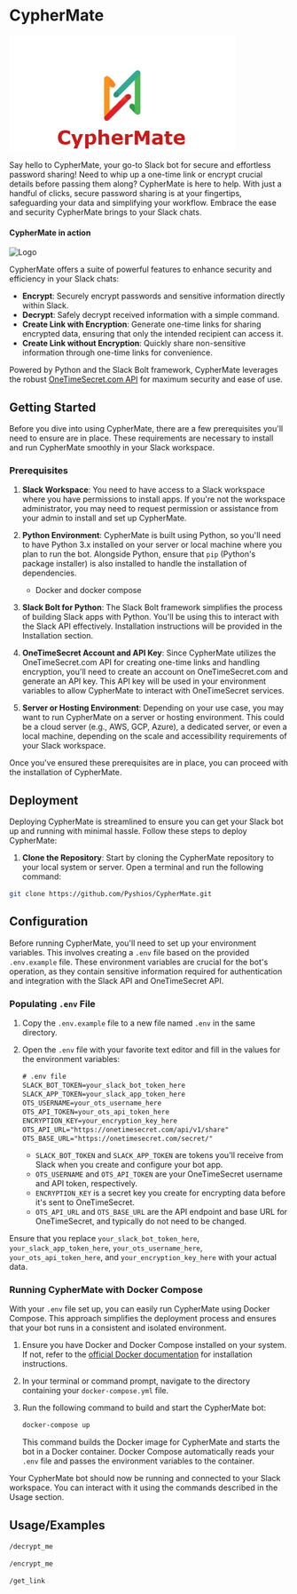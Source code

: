 
# CypherMate





![Logo](https://raw.githubusercontent.com/Pyshios/CypherMate/main/CypherMateLogo.png)



Say hello to CypherMate, your go-to Slack bot for secure and effortless password sharing! Need to whip up a one-time link or encrypt crucial details before passing them along? CypherMate is here to help. With just a handful of clicks, secure password sharing is at your fingertips, safeguarding your data and simplifying your workflow. Embrace the ease and security CypherMate brings to your Slack chats.



#### CypherMate in action
![Logo](https://raw.githubusercontent.com/Pyshios/CypherMate/main/WorkingAndComands.gif)



CypherMate offers a suite of powerful features to enhance security and efficiency in your Slack chats:

- **Encrypt**: Securely encrypt passwords and sensitive information directly within Slack.
- **Decrypt**: Safely decrypt received information with a simple command.
- **Create Link with Encryption**: Generate one-time links for sharing encrypted data, ensuring that only the intended recipient can access it.
- **Create Link without Encryption**: Quickly share non-sensitive information through one-time links for convenience.

Powered by Python and the Slack Bolt framework, CypherMate leverages the robust [OneTimeSecret.com API](https://onetimesecret.com/) for maximum security and ease of use.

## Getting Started

Before you dive into using CypherMate, there are a few prerequisites you'll need to ensure are in place. These requirements are necessary to install and run CypherMate smoothly in your Slack workspace.

### Prerequisites

1. **Slack Workspace**: You need to have access to a Slack workspace where you have permissions to install apps. If you're not the workspace administrator, you may need to request permission or assistance from your admin to install and set up CypherMate.

2. **Python Environment**: CypherMate is built using Python, so you'll need to have Python 3.x installed on your server or local machine where you plan to run the bot. Alongside Python, ensure that `pip` (Python's package installer) is also installed to handle the installation of dependencies.


    - Docker and docker compose 



3. **Slack Bolt for Python**: The Slack Bolt framework simplifies the process of building Slack apps with Python. You'll be using this to interact with the Slack API effectively. Installation instructions will be provided in the Installation section.

4. **OneTimeSecret Account and API Key**: Since CypherMate utilizes the OneTimeSecret.com API for creating one-time links and handling encryption, you'll need to create an account on OneTimeSecret.com and generate an API key. This API key will be used in your environment variables to allow CypherMate to interact with OneTimeSecret services.

5. **Server or Hosting Environment**: Depending on your use case, you may want to run CypherMate on a server or hosting environment. This could be a cloud server (e.g., AWS, GCP, Azure), a dedicated server, or even a local machine, depending on the scale and accessibility requirements of your Slack workspace.

Once you've ensured these prerequisites are in place, you can proceed with the installation of CypherMate.

## Deployment

Deploying CypherMate is streamlined to ensure you can get your Slack bot up and running with minimal hassle. Follow these steps to deploy CypherMate:

1. **Clone the Repository**: Start by cloning the CypherMate repository to your local system or server. Open a terminal and run the following command:

```bash
git clone https://github.com/Pyshios/CypherMate.git
```


## Configuration

Before running CypherMate, you'll need to set up your environment variables. This involves creating a `.env` file based on the provided `.env.example` file. These environment variables are crucial for the bot's operation, as they contain sensitive information required for authentication and integration with the Slack API and OneTimeSecret API.

### Populating `.env` File

1. Copy the `.env.example` file to a new file named `.env` in the same directory.

2. Open the `.env` file with your favorite text editor and fill in the values for the environment variables:

    ```
    # .env file
    SLACK_BOT_TOKEN=your_slack_bot_token_here
    SLACK_APP_TOKEN=your_slack_app_token_here
    OTS_USERNAME=your_ots_username_here
    OTS_API_TOKEN=your_ots_api_token_here
    ENCRYPTION_KEY=your_encryption_key_here
    OTS_API_URL="https://onetimesecret.com/api/v1/share"
    OTS_BASE_URL="https://onetimesecret.com/secret/"
    ```

    - `SLACK_BOT_TOKEN` and `SLACK_APP_TOKEN` are tokens you'll receive from Slack when you create and configure your bot app.
    - `OTS_USERNAME` and `OTS_API_TOKEN` are your OneTimeSecret username and API token, respectively.
    - `ENCRYPTION_KEY` is a secret key you create for encrypting data before it's sent to OneTimeSecret.
    - `OTS_API_URL` and `OTS_BASE_URL` are the API endpoint and base URL for OneTimeSecret, and typically do not need to be changed.

Ensure that you replace `your_slack_bot_token_here`, `your_slack_app_token_here`, `your_ots_username_here`, `your_ots_api_token_here`, and `your_encryption_key_here` with your actual data.

### Running CypherMate with Docker Compose

With your `.env` file set up, you can easily run CypherMate using Docker Compose. This approach simplifies the deployment process and ensures that your bot runs in a consistent and isolated environment.

1. Ensure you have Docker and Docker Compose installed on your system. If not, refer to the [official Docker documentation](https://docs.docker.com/get-docker/) for installation instructions.


2. In your terminal or command prompt, navigate to the directory containing your `docker-compose.yml` file.

3. Run the following command to build and start the CypherMate bot:

    ```bash
    docker-compose up
    ```

    This command builds the Docker image for CypherMate and starts the bot in a Docker container. Docker Compose automatically reads your `.env` file and passes the environment variables to the container.

Your CypherMate bot should now be running and connected to your Slack workspace. You can interact with it using the commands described in the Usage section.

## Usage/Examples

```bash
/decrypt_me
```
```bash
/encrypt_me
```
```bash
/get_link
```

